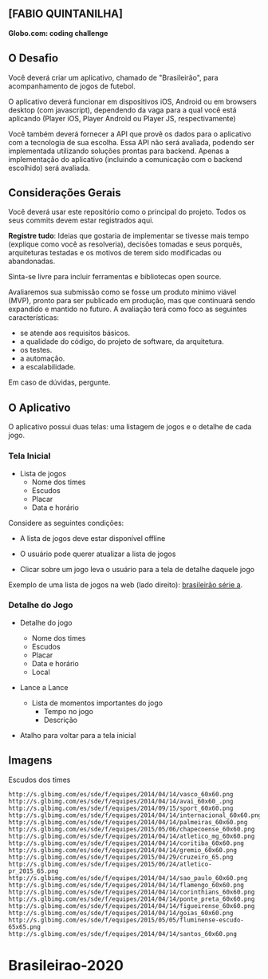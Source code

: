## [FABIO QUINTANILHA]
**Globo.com: coding challenge**

## O Desafio

Você deverá criar um aplicativo, chamado de "Brasileirão", para acompanhamento de jogos de futebol.

O aplicativo deverá funcionar em dispositivos iOS, Android ou em browsers desktop (com javascript), dependendo da vaga para a qual você está aplicando (Player iOS, Player Android ou Player JS, respectivamente)

Você também deverá fornecer a API que provê os dados para o aplicativo com a tecnologia de sua escolha. Essa API não será avaliada, podendo ser implementada utilizando soluções prontas para backend. Apenas a implementação do aplicativo (incluindo a comunicação com o backend escolhido) será avaliada.

## Considerações Gerais

Você deverá usar este repositório como o principal do projeto. Todos os seus commits devem estar registrados aqui.

**Registre tudo**: Ideias que gostaria de implementar se tivesse mais tempo (explique como você as resolveria), decisões tomadas e seus porquês, arquiteturas testadas e os motivos de terem sido modificadas ou abandonadas.

Sinta-se livre para incluir ferramentas e bibliotecas open source.

Avaliaremos sua submissão como se fosse um produto mínimo viável (MVP), pronto para ser publicado em produção, mas que continuará sendo expandido e mantido no futuro. A avaliação terá como foco as seguintes características:

* se atende aos requisitos básicos.
* a qualidade do código, do projeto de software, da arquitetura.
* os testes.
* a automação.
* a escalabilidade.

Em caso de dúvidas, pergunte.

## O Aplicativo

O aplicativo possui duas telas: uma listagem de jogos e o detalhe de cada jogo.

### Tela Inicial

- Lista de jogos
  - Nome dos times
  - Escudos
  - Placar
  - Data e horário

Considere as seguintes condições:

- A lista de jogos deve estar disponível offline

- O usuário pode querer atualizar a lista de jogos

- Clicar sobre um jogo leva o usuário para a tela de detalhe daquele jogo

Exemplo de uma lista de jogos na web (lado direito): [brasileirão série a](http://globoesporte.globo.com/futebol/brasileirao-serie-a/).

### Detalhe do Jogo

- Detalhe do jogo
  - Nome dos times
  - Escudos
  - Placar
  - Data e horário
  - Local

- Lance a Lance
  - Lista de momentos importantes do jogo
    - Tempo no jogo
    - Descrição

- Atalho para voltar para a tela inicial

## Imagens

Escudos dos times

```
http://s.glbimg.com/es/sde/f/equipes/2014/04/14/vasco_60x60.png
http://s.glbimg.com/es/sde/f/equipes/2014/04/14/avai_60x60_.png
http://s.glbimg.com/es/sde/f/equipes/2014/09/15/sport_60x60.png
http://s.glbimg.com/es/sde/f/equipes/2014/04/14/internacional_60x60.png
http://s.glbimg.com/es/sde/f/equipes/2014/04/14/palmeiras_60x60.png
http://s.glbimg.com/es/sde/f/equipes/2015/05/06/chapecoense_60x60.png
http://s.glbimg.com/es/sde/f/equipes/2014/04/14/atletico_mg_60x60.png
http://s.glbimg.com/es/sde/f/equipes/2014/04/14/coritiba_60x60.png
http://s.glbimg.com/es/sde/f/equipes/2014/04/14/gremio_60x60.png
http://s.glbimg.com/es/sde/f/equipes/2015/04/29/cruzeiro_65.png
http://s.glbimg.com/es/sde/f/equipes/2015/06/24/atletico-pr_2015_65.png
http://s.glbimg.com/es/sde/f/equipes/2014/04/14/sao_paulo_60x60.png
http://s.glbimg.com/es/sde/f/equipes/2014/04/14/flamengo_60x60.png
http://s.glbimg.com/es/sde/f/equipes/2014/04/14/corinthians_60x60.png
http://s.glbimg.com/es/sde/f/equipes/2014/04/14/ponte_preta_60x60.png
http://s.glbimg.com/es/sde/f/equipes/2014/04/14/figueirense_60x60.png
http://s.glbimg.com/es/sde/f/equipes/2014/04/14/goias_60x60.png
http://s.glbimg.com/es/sde/f/equipes/2015/05/05/fluminense-escudo-65x65.png
http://s.glbimg.com/es/sde/f/equipes/2014/04/14/santos_60x60.png
```
# Brasileirao-2020
